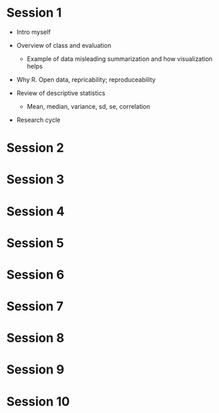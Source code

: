 # Session 1

* Intro myself
* Overview of class and evaluation
  * Example of data misleading summarization and how visualization helps

* Why R. Open data, repricability; reproduceability
* Review of descriptive statistics
  * Mean, median, variance, sd, se, correlation

* Research cycle


# Session 2

# Session 3

# Session 4

# Session 5

# Session 6

# Session 7

# Session 8

# Session 9

# Session 10
